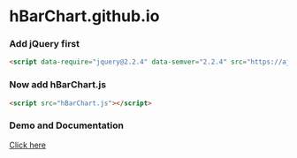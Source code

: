 # hBarChart.github.io
### Add jQuery first
```html
<script data-require="jquery@2.2.4" data-semver="2.2.4" src="https://ajax.googleapis.com/ajax/libs/jquery/2.2.4/jquery.min.js"></script>
```
### Now add hBarChart.js
```html
<script src="hBarChart.js"></script>
```
### Demo and Documentation
[Click here](https://haruncpi.github.io/hBarChart/)

